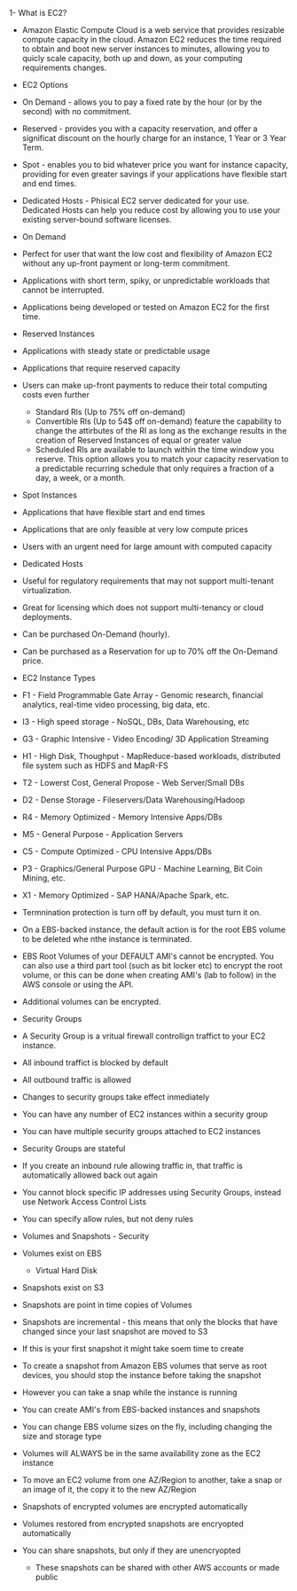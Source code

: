 1- What is EC2?

- Amazon Elastic Compute Cloud is a web service that provides resizable compute capacity in the cloud. Amazon EC2 reduces the time required to obtain and boot new server instances to minutes, allowing you to quicly scale capacity, both up and down, as your computing requirements changes.

- EC2 Options

- On Demand - allows you to pay a fixed rate by the hour (or by the second) with no commitment.
- Reserved - provides you with a capacity reservation, and offer a significat discount on the hourly charge for an instance, 1 Year or 3 Year Term.
- Spot - enables you to bid whatever price you want for instance capacity, providing for even greater savings if your applications have flexible start and end times.
- Dedicated Hosts - Phisical EC2 server dedicated for your use. Dedicated Hosts can help you reduce cost by allowing you to use your existing server-bound software licenses.

- On Demand

- Perfect for user that want the low cost and flexibility of Amazon EC2 without any up-front payment or long-term commitment.
- Applications with short term, spiky, or unpredictable workloads that cannot be interrupted.
- Applications being developed or tested on Amazon EC2 for the first time.

- Reserved Instances

- Applications with steady state or predictable usage
- Applications that require reserved capacity
- Users can make up-front payments to reduce their total computing costs even further
    - Standard Rls (Up to 75% off on-demand)
    - Convertible Rls (Up to 54$ off on-demand) feature the capability to change the attirbutes of the RI as long as the exchange results in the creation of Reserved Instances of equal or greater value
    - Scheduled Rls are available to launch within the time window you reserve. This option allows you to match your capacity reservation to a predictable recurring schedule that only requires a fraction of a day, a week, or a month.

- Spot Instances

- Applications that have flexible start and end times
- Applications that are only feasible at very low compute prices
- Users with an urgent need for large amount with computed capacity

- Dedicated Hosts

- Useful for regulatory requirements that may not support multi-tenant virtualization.
- Great for licensing which does not support multi-tenancy or cloud deployments.
- Can be purchased On-Demand (hourly).
- Can be purchased as a Reservation for up to 70% off the On-Demand price.

- EC2 Instance Types

- F1 - Field Programmable Gate Array - Genomic research, financial analytics, real-time video processing, big data, etc.
- I3 - High speed storage - NoSQL, DBs, Data Warehousing, etc
- G3 - Graphic Intensive - Video Encoding/ 3D Application Streaming
- H1 - High Disk, Thoughput - MapReduce-based workloads, distributed file system such as HDFS and MapR-FS
- T2 - Lowerst Cost, General Propose - Web Server/Small DBs
- D2 - Dense Storage - Fileservers/Data Warehousing/Hadoop
- R4 - Memory Optimized - Memory Intensive Apps/DBs
- M5 - General Purpose - Application Servers
- C5 - Compute Optimized - CPU Intensive Apps/DBs
- P3 - Graphics/General Purpose GPU - Machine Learning, Bit Coin Mining, etc.
- X1 - Memory Optimized - SAP HANA/Apache Spark, etc.

- Termnination protection is turn off by default, you must turn it on.
- On a EBS-backed instance, the default action is for the root EBS volume to be deleted whe nthe instance is terminated.
- EBS Root Volumes of your DEFAULT AMI's cannot be encrypted. You can also use a third part tool (such as bit locker etc) to encrypt the root volume, or this can be done when creating AMI's (lab to follow) in the AWS console or using the API.
- Additional volumes can be encrypted.

- Security Groups

- A Security Group is a vritual firewall controllign traffict to your EC2 instance.
- All inbound traffict is blocked by default
- All outbound traffic is allowed
- Changes to security groups take effect inmediately
- You can have any number of EC2 instances within a security group
- You can have multiple security groups attached to EC2 instances
- Security Groups are stateful
- If you create an inbound rule allowing traffic in, that traffic is automatically allowed back out again
- You cannot block specific IP addresses using Security Groups, instead use Network Access Control Lists
- You can specify allow rules, but not deny rules

- Volumes and Snapshots - Security

- Volumes exist on EBS
    - Virtual Hard Disk
- Snapshots exist on S3
- Snapshots are point in time copies of Volumes
- Snapshots are incremental - this means that only the blocks that have changed since your last snapshot are moved to S3
- If this is your first snapshot it might take soem time to create
- To create a snapshot from Amazon EBS volumes that serve as root devices, you should stop the instance before taking the snapshot
- However you can take a snap while the instance is running
- You can create AMI's from EBS-backed instances and snapshots
- You can change EBS volume sizes on the fly, including changing the size and storage type
- Volumes will ALWAYS be in the same availability zone as the EC2 instance
- To move an EC2 volume from one AZ/Region to another, take a snap or an image of it, the copy it to the new AZ/Region
- Snapshots of encrypted volumes are encrypted automatically
- Volumes restored from encrypted snapshots are encryopted automatically
- You can share snapshots, but only if they are unencryopted
    - These snapshots can be shared with other AWS accounts or made public
